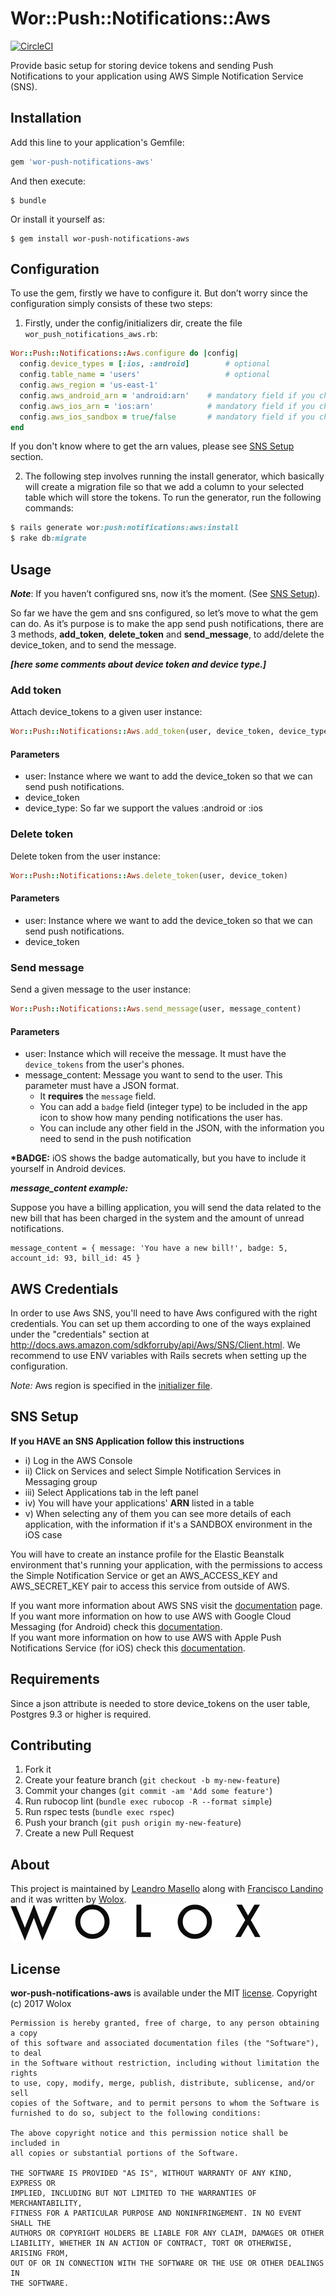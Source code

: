 # Wor::Push::Notifications::Aws

[![CircleCI](https://circleci.com/gh/Wolox/wor-push-notifications-aws.svg?style=svg)](https://circleci.com/gh/Wolox/wor-push-notifications-aws)

Provide basic setup for storing device tokens and sending Push Notifications to your application using AWS Simple Notification Service (SNS).

## Installation

Add this line to your application's Gemfile:

```ruby
gem 'wor-push-notifications-aws'
```

And then execute:

    $ bundle

Or install it yourself as:

    $ gem install wor-push-notifications-aws

## Configuration
To use the gem, firstly we have to configure it. But don’t worry since the configuration simply consists of these two steps:
1. Firstly, under the config/initializers dir, create the file `wor_push_notifications_aws.rb`:
```ruby
Wor::Push::Notifications::Aws.configure do |config|
  config.device_types = [:ios, :android] 		# optional
  config.table_name = 'users'          			# optional
  config.aws_region = 'us-east-1'
  config.aws_android_arn = 'android:arn'    # mandatory field if you choose to use Android devices
  config.aws_ios_arn = 'ios:arn'            # mandatory field if you choose to use iOS devices
  config.aws_ios_sandbox = true/false       # mandatory field if you choose to use iOS devices
end
```
If you don't know where to get the arn values, please see [SNS Setup](#sns-setup) section.

2. The following step involves running the install generator, which basically will create a migration file so that we add a column to your selected table which will store the tokens. To run the generator, run the following commands:
```ruby
$ rails generate wor:push:notifications:aws:install
$ rake db:migrate
```

## Usage
***Note***: If you haven’t configured sns, now it’s the moment. (See [SNS Setup](#sns-setup)).

So far we have the gem and sns configured, so let’s move to what the gem can do.
As it’s purpose is to make the app send push notifications, there are 3 methods, **add_token**, **delete_token** and **send_message**, to add/delete the device_token, and to send the message.

***[here some comments about device token and device type.]***

### Add token
Attach device_tokens to a given user instance:
```ruby
Wor::Push::Notifications::Aws.add_token(user, device_token, device_type)
```
#### Parameters
- user: Instance where we want to add the device_token so that we can send push notifications.
- device_token
- device_type: So far we support the values :android or :ios

### Delete token
Delete token from the user instance:
```ruby
Wor::Push::Notifications::Aws.delete_token(user, device_token)
```
#### Parameters
- user: Instance where we want to add the device_token so that we can send push notifications.
- device_token

### Send message
Send a given message to the user instance:
```ruby
Wor::Push::Notifications::Aws.send_message(user, message_content)
```
#### Parameters
- user: Instance which will receive the message. It must have the `device_tokens` from the user's phones.
- message_content: Message you want to send to the user. This parameter must have a JSON format.
  - It **requires** the `message` field.
  - You can add a `badge` field (integer type) to be included in the app icon to show how many pending notifications the user has.
  - You can include any other field in the JSON, with the information you need to send in the push notification

**\*BADGE:** iOS shows the badge automatically, but you have to include it yourself in Android devices.

***message_content example:***

Suppose you have a billing application, you will send the data related to the new bill that has been charged in the system and the amount of unread notifications.

```
message_content = { message: 'You have a new bill!', badge: 5, account_id: 93, bill_id: 45 }
```

## AWS Credentials
In order to use Aws SNS, you'll need to have Aws configured with the right credentials.
You can set up them according to one of the ways explained under the
"credentials" section at http://docs.aws.amazon.com/sdkforruby/api/Aws/SNS/Client.html.
We recommend to use ENV variables with Rails secrets when setting up the configuration.

*Note:* Aws region is specified in the [initializer file](#configuration).

## SNS Setup

**If you HAVE an SNS Application follow this instructions**

- i) Log in the AWS Console
- ii) Click on Services and select Simple Notification Services in Messaging group
- iii) Select Applications tab in the left panel
- iv) You will have your applications' **ARN** listed in a table
- v) When selecting any of them you can see more details of each application, with the information if it's a SANDBOX environment in the iOS case

You will have to create an instance profile for the Elastic Beanstalk environment that's running your application, with the permissions to access the Simple Notification Service or get an AWS_ACCESS_KEY and AWS_SECRET_KEY pair to access this service from outside of AWS.

If you want more information about AWS SNS visit the [documentation](http://docs.aws.amazon.com/sns/latest/dg/SNSMobilePush.html) page.  
If you want more information on how to use AWS with Google Cloud Messaging (for Android) check this [documentation](http://docs.aws.amazon.com/sns/latest/dg/mobile-push-gcm.html).  
If you want more information on how to use AWS with Apple Push Notifications Service (for iOS) check this [documentation](http://docs.aws.amazon.com/sns/latest/dg/mobile-push-apns.html).  

## Requirements
Since a json attribute is needed to store device_tokens on the user table,
Postgres 9.3 or higher is required.

## Contributing
1. Fork it
2. Create your feature branch (`git checkout -b my-new-feature`)
3. Commit your changes (`git commit -am 'Add some feature'`)
4. Run rubocop lint (`bundle exec rubocop -R --format simple`)
5. Run rspec tests (`bundle exec rspec`)
6. Push your branch (`git push origin my-new-feature`)
7. Create a new Pull Request

## About
This project is maintained by [Leandro Masello](https://github.com/lmasello) along with
[Francisco Landino](https://github.com/plandino) and it was written by
[Wolox](http://www.wolox.com.ar).
![Wolox](https://raw.githubusercontent.com/Wolox/press-kit/master/logos/logo_banner.png)

## License
**wor-push-notifications-aws** is available under the MIT [license](https://raw.githubusercontent.com/Wolox/wor-push-notifications-aws/master/LICENSE.txt).
    Copyright (c) 2017 Wolox

    Permission is hereby granted, free of charge, to any person obtaining a copy
    of this software and associated documentation files (the "Software"), to deal
    in the Software without restriction, including without limitation the rights
    to use, copy, modify, merge, publish, distribute, sublicense, and/or sell
    copies of the Software, and to permit persons to whom the Software is
    furnished to do so, subject to the following conditions:

    The above copyright notice and this permission notice shall be included in
    all copies or substantial portions of the Software.

    THE SOFTWARE IS PROVIDED "AS IS", WITHOUT WARRANTY OF ANY KIND, EXPRESS OR
    IMPLIED, INCLUDING BUT NOT LIMITED TO THE WARRANTIES OF MERCHANTABILITY,
    FITNESS FOR A PARTICULAR PURPOSE AND NONINFRINGEMENT. IN NO EVENT SHALL THE
    AUTHORS OR COPYRIGHT HOLDERS BE LIABLE FOR ANY CLAIM, DAMAGES OR OTHER
    LIABILITY, WHETHER IN AN ACTION OF CONTRACT, TORT OR OTHERWISE, ARISING FROM,
    OUT OF OR IN CONNECTION WITH THE SOFTWARE OR THE USE OR OTHER DEALINGS IN
    THE SOFTWARE.
